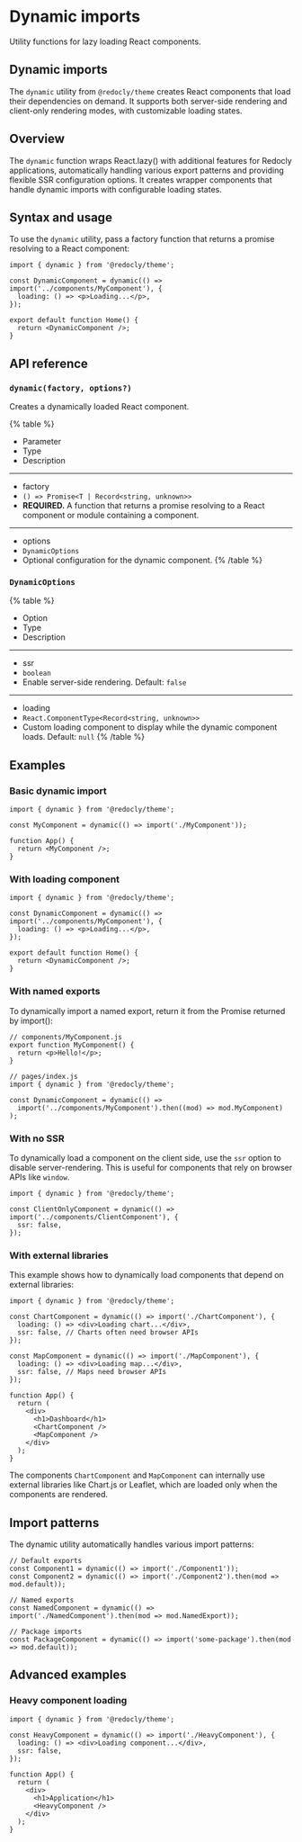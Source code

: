 # Dynamic imports

Utility functions for lazy loading React components.

## Dynamic imports

The `dynamic` utility from `@redocly/theme` creates React components that load their dependencies on demand. It supports both server-side rendering and client-only rendering modes, with customizable loading states.

## Overview

The `dynamic` function wraps React.lazy() with additional features for Redocly applications, automatically handling various export patterns and providing flexible SSR configuration options. It creates wrapper components that handle dynamic imports with configurable loading states.

## Syntax and usage

To use the `dynamic` utility, pass a factory function that returns a promise resolving to a React component:

```tsx
import { dynamic } from '@redocly/theme';

const DynamicComponent = dynamic(() => import('../components/MyComponent'), {
  loading: () => <p>Loading...</p>,
});

export default function Home() {
  return <DynamicComponent />;
}
```

## API reference

### `dynamic(factory, options?)`

Creates a dynamically loaded React component.

{% table %}
- Parameter
- Type
- Description
---
- factory
- `() => Promise<T | Record<string, unknown>>`
- **REQUIRED.** A function that returns a promise resolving to a React component or module containing a component.
---
- options
- `DynamicOptions`
- Optional configuration for the dynamic component.
{% /table %}

### `DynamicOptions`

{% table %}
- Option
- Type
- Description
---
- ssr
- `boolean`
- Enable server-side rendering. Default: `false`
---
- loading
- `React.ComponentType<Record<string, unknown>>`
- Custom loading component to display while the dynamic component loads. Default: `null`
{% /table %}

## Examples

### Basic dynamic import

```tsx
import { dynamic } from '@redocly/theme';

const MyComponent = dynamic(() => import('./MyComponent'));

function App() {
  return <MyComponent />;
}
```

### With loading component

```tsx
import { dynamic } from '@redocly/theme';

const DynamicComponent = dynamic(() => import('../components/MyComponent'), {
  loading: () => <p>Loading...</p>,
});

export default function Home() {
  return <DynamicComponent />;
}
```

### With named exports

To dynamically import a named export, return it from the Promise returned by import():

```tsx
// components/MyComponent.js
export function MyComponent() {
  return <p>Hello!</p>;
}

// pages/index.js
import { dynamic } from '@redocly/theme';

const DynamicComponent = dynamic(() =>
  import('../components/MyComponent').then((mod) => mod.MyComponent)
);
```

### With no SSR

To dynamically load a component on the client side, use the `ssr` option to disable server-rendering. This is useful for components that rely on browser APIs like `window`.

```tsx
import { dynamic } from '@redocly/theme';

const ClientOnlyComponent = dynamic(() => import('../components/ClientComponent'), {
  ssr: false,
});
```

### With external libraries

This example shows how to dynamically load components that depend on external libraries:

```tsx
import { dynamic } from '@redocly/theme';

const ChartComponent = dynamic(() => import('./ChartComponent'), {
  loading: () => <div>Loading chart...</div>,
  ssr: false, // Charts often need browser APIs
});

const MapComponent = dynamic(() => import('./MapComponent'), {
  loading: () => <div>Loading map...</div>,
  ssr: false, // Maps need browser APIs
});

function App() {
  return (
    <div>
      <h1>Dashboard</h1>
      <ChartComponent />
      <MapComponent />
    </div>
  );
}
```

The components `ChartComponent` and `MapComponent` can internally use external libraries like Chart.js or Leaflet, which are loaded only when the components are rendered.

## Import patterns

The dynamic utility automatically handles various import patterns:

```tsx
// Default exports
const Component1 = dynamic(() => import('./Component1'));
const Component2 = dynamic(() => import('./Component2').then(mod => mod.default));

// Named exports
const NamedComponent = dynamic(() => import('./NamedComponent').then(mod => mod.NamedExport));

// Package imports
const PackageComponent = dynamic(() => import('some-package').then(mod => mod.default));
```

## Advanced examples

### Heavy component loading

```tsx
import { dynamic } from '@redocly/theme';

const HeavyComponent = dynamic(() => import('./HeavyComponent'), {
  loading: () => <div>Loading component...</div>,
  ssr: false,
});

function App() {
  return (
    <div>
      <h1>Application</h1>
      <HeavyComponent />
    </div>
  );
}
```
